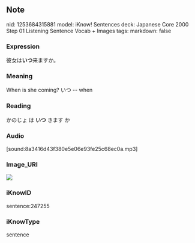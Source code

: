 ## Note
nid: 1253684315881
model: iKnow! Sentences
deck: Japanese Core 2000 Step 01 Listening Sentence Vocab + Images
tags: 
markdown: false

### Expression
<!DOCTYPE html>
<title></title>
彼女は<b>いつ</b>来ますか。



### Meaning
When is she coming?
いつ -- when

### Reading
<!DOCTYPE html>
<title></title>
かのじょ は <b>いつ</b> きます か



### Audio
[sound:8a3416d43f380e5e06e93fe25c68ec0a.mp3]

### Image_URI
<!DOCTYPE html>
<title></title>
<img src="130880a8b49397c22f1ece1c45211320.jpg">



### iKnowID
sentence:247255

### iKnowType
sentence
